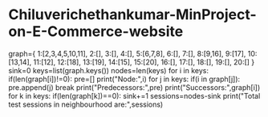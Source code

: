 # Chiluverichethankumar-MinProject-on-E-Commerce-website


graph={
    1:[2,3,4,5,10,11],
    2:[],
    3:[],
    4:[],
    5:[6,7,8],
    6:[],
    7:[],
    8:[9,16],
    9:[17],
   10:[13,14],
   11:[12],
   12:[18],
   13:[19],
   14:[15],
   15:[20],
   16:[],
   17:[],
   18:[],
   19:[],
   20:[]
}
sink=0
keys=list(graph.keys())
nodes=len(keys)
for i in keys:
  if(len(graph[i])!=0):
    pre=[]
    print("Node:",i)
    for j in keys:
      if(i in graph[j]):
        pre.append(j)
        break
    print("Predecessors:",pre)
    print("Successors:",graph[i])
for k in keys:
  if(len(graph[k])==0):
    sink+=1
sessions=nodes-sink
print("Total test sessions in neighbourhood are:",sessions)
